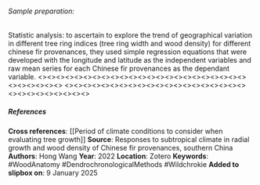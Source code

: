 ###### Sample preparation: 
Statistic analysis: to ascertain to explore the trend of geographical variation in different tree ring indices (tree ring width and wood density) for different chinese fir provenances, they used simple regression equations that were developed with the longitude and latitude as the independent variables and raw mean series for each Chinese fir provenances as the dependant variable.
<><><><><><><><><><><><><><><><><><><><><><><><><><><><><>
<><><><><><><><><><><><><><><><><><><><><><><><><><><><><>
##### References
**Cross references**: 
[[Period of climate conditions to consider when evaluating tree growth]]
**Source**: Responses to subtropical climate in radial growth and wood density of Chinese fir provenances, southern China
**Authors**: Hong Wang
**Year**: 2022
**Location**: Zotero
**Keywords**: #WoodAnatomy #DendrochronologicalMethods #Wildchrokie 
**Added to slipbox on**: 9 January 2025
